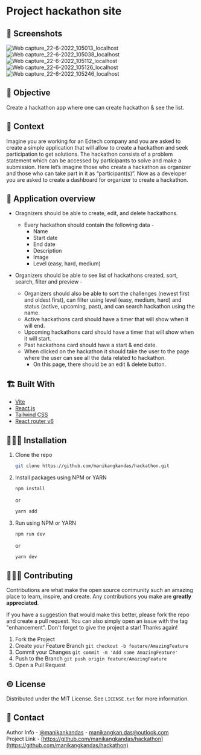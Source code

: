 # Project hackathon site

## 📜 Screenshots

![Web capture_22-6-2022_105013_localhost](https://user-images.githubusercontent.com/75943412/174949897-a5a0f780-6e60-4306-8fe2-1dbb7d33420b.jpeg)
![Web capture_22-6-2022_105038_localhost](https://user-images.githubusercontent.com/75943412/174949892-4d93c664-41a7-4133-a3a5-852fb82190b9.jpeg)
![Web capture_22-6-2022_105112_localhost](https://user-images.githubusercontent.com/75943412/174949888-f0188c36-6d83-4724-ace9-f2f523d0ca27.jpeg)
![Web capture_22-6-2022_105126_localhost](https://user-images.githubusercontent.com/75943412/174949886-1da05029-9dd3-4a81-abf0-99b9d43c3285.jpeg)
![Web capture_22-6-2022_105246_localhost](https://user-images.githubusercontent.com/75943412/174949876-f1201ba9-4b2e-44a5-8769-d49101548b45.jpeg)

## 🤔 Objective
Create a hackathon app where one can create hackathon & see the list. 

## 🥇 Context
Imagine you are working for an Edtech company and you are asked to create a simple application that will allow to create a hackathon and seek participation to get solutions. The hackathon consists of a problem statement which can be accessed by participants to solve and make a submission. Here let’s imagine those who create a hackathon as organizer and those who can take part in it as “participant(s)”. Now as a developer you are asked to create a dashboard for organizer to create a hackathon.

## 🐤 Application overview

- Oragnizers should be able to create, edit, and delete hackathons.
  - Every hackathon should contain the following data -
    - Name
    - Start date 
    - End date
    - Description
    - Image
    - Level (easy, hard, medium)

- Organizers should be able to see list of hackathons created, sort, search, filter and preview -    
  - Organizers should also be able to sort the challenges (newest first and oldest first), can filter using level (easy, medium, hard) and status (active, upcoming, past), and can search hackathon using the name.
  - Active hackathons card should have a timer that will show when it will end.
  - Upcoming hackathons card should have a timer that will show when it will start.
  - Past hackathons card should have a start & end date.
  - When clicked on the hackathon it should take the user to the page where the user can see all the data related to hackathon.
    - On this page, there should be an edit & delete button.

## 🏗️ Built With

- [Vite](https://vitejs.dev/)
- [React.js](https://reactjs.org/)
- [Tailwind CSS](https://tailwindcss.com/)
- [React router v6](https://reactrouter.com/)

## 🧑🏻‍🎤 Installation

1. Clone the repo
   ```sh
   git clone https://github.com/manikangkandas/hackathon.git
   ```
2. Install packages using NPM or YARN

   ```sh
   npm install
   ```
   or

   ```sh
   yarn add
   ```

3. Run using NPM or YARN

   ```sh
   npm run dev
   ```
   or

   ```sh
   yarn dev
   ```

## 💁🏻‍♂️ Contributing

Contributions are what make the open source community such an amazing place to learn, inspire, and create. Any contributions you make are **greatly appreciated**.

If you have a suggestion that would make this better, please fork the repo and create a pull request. You can also simply open an issue with the tag "enhancement".
Don't forget to give the project a star! Thanks again!

1. Fork the Project
2. Create your Feature Branch `git checkout -b feature/AmazingFeature`
3. Commit your Changes `git commit -m 'Add some AmazingFeature'`
4. Push to the Branch `git push origin feature/AmazingFeature`
5. Open a Pull Request

<!-- LICENSE -->

## ©️ License

Distributed under the MIT License. See `LICENSE.txt` for more information.

<!-- CONTACT -->

## 🤝 Contact

Author Info - [@manikankandas](https://linkedin.com/in/manikangkandas) - manikangkan.das@outlook.com
<br />
Project Link - [https://github.com/manikangkandas/hackathon](https://github.com/manikangkandas/hackathon)
